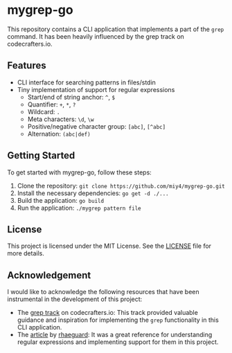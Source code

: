 # mygrep-go

This repository contains a CLI application that implements a part of the `grep` command. It has been heavily influenced by the grep track on codecrafters.io.

## Features

- CLI interface for searching patterns in files/stdin
- Tiny implementation of support for regular expressions
  - Start/end of string anchor: `^`, `$`
  - Quantifier: `+`, `*`, `?`
  - Wildcard: `.`
  - Meta characters: `\d`, `\w`
  - Positive/negative character group: `[abc]`, `[^abc]`
  - Alternation: `(abc|def)`

## Getting Started

To get started with mygrep-go, follow these steps:

1. Clone the repository: `git clone https://github.com/miy4/mygrep-go.git`
1. Install the necessary dependencies: `go get -d ./...`
1. Build the application: `go build`
1. Run the application: `./mygrep pattern file`

## License

This project is licensed under the MIT License. See the [LICENSE](LICENSE) file for more details.

## Acknowledgement

I would like to acknowledge the following resources that have been instrumental in the development of this project:

- The [grep track](https://app.codecrafters.io/courses/grep) on codecrafters.io: This track provided valuable guidance and inspiration for implementing the `grep` functionality in this CLI application.
- The [article](https://rhaeguard.github.io/posts/regex/) by [rhaeguard](https://github.com/rhaeguard/): It was a great reference for understanding regular expressions and implementing support for them in this project.
